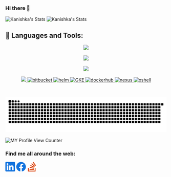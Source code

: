 ### Hi there 👋

![Kanishka's Stats](https://github-readme-stats.vercel.app/api?username=ksandaru&show_icons=true&theme=blue-green)
![Kanishka's Stats](https://github-readme-stats.vercel.app/api/top-langs/?username=ksandaru&theme=blue-green)

## 🧰 Languages and Tools:

<p align="center">
  <a href="https://skillicons.dev">
    <img src="https://skillicons.dev/icons?i=html,css,bootstrap,materialui,jquery,regex,js,ts,nodejs,express,react,threejs,dart,flutter" />
  </a>
</p>
<p align="center">
  <a href="https://skillicons.dev">
    <img src="https://skillicons.dev/icons?i=mysql,mongodb,postman,vscode,idea" />
  </a>
</p>
<p align="center">
  <a href="https://skillicons.dev">
    <img src="https://skillicons.dev/icons?i=kubernetes,docker,heroku,gcp" />
  </a>
</p>
<p align="center">
  <a href="https://skillicons.dev">
    <img src="https://skillicons.dev/icons?i=git,github,linux,bash" />
    </a>
<a href="https://bitbucket.org/" target="_blank" rel="noreferrer"> <img src="https://static-00.iconduck.com/assets.00/bitbucket-icon-512x512-exmgeb8n.png" alt="bitbucket" width="40" height="40"/> </a><a href="https://helm.sh/" target="_blank" rel="noreferrer"> <img src="https://ih1.redbubble.net/image.2999439184.4584/st,small,507x507-pad,600x600,f8f8f8.jpg" alt="helm" width="40" height="40"/> </a> <a href="https://cloud.google.com/kubernetes-engine" target="_blank" rel="noreferrer"> <img src="https://static-00.iconduck.com/assets.00/google-gke-icon-512x457-q6s0e3iu.png" alt="GKE" width="40" height="40"/> </a> <a href="https://hub.docker.com/" target="_blank" rel="noreferrer"> <img src="https://miro.medium.com/max/728/1*kjZhVc8uPnFOhkxK1Ic9Gg.jpeg" alt="dockerhub" width="40" height="40"/> </a><a href="https://www.sonatype.com/products/nexus-repository" target="_blank" rel="noreferrer"> <img src="https://static.wixstatic.com/media/277f7d_baeb89dc948f42778d5699d68aa6aa7f~mv2.png/v1/fit/w_256%2Ch_256%2Cal_c/file.png" alt="nexus" width="40" height="40"/> </a><a href="https://xshell.apponic.com/" target="_blank" rel="noreferrer"> <img src="https://www.softgudam.com/wp-content/uploads/2019/07/xshell-free-download.png" alt="xshell" width="40" height="40"/> </a> 
</p>
<br />

![Kanishka's snake gif](https://github.com/ksandaru/ksandaru/blob/main/snakeeat/github-contribution-grid-snake.svg)


![MY Profile View Counter](https://komarev.com/ghpvc/?username=ksandaru)
### Find me all around the web:
<p align="left">
<a href="https://www.linkedin.com/in/kanishka-sandaruwan/" target="blank"><img align="center" src="social-icons/linkedin.svg" alt="" height="30" color="green"/></a>
<a href="https://www.facebook.com/kanishkasb" target="blank"><img align="center" src="social-icons/facebook.svg" alt="" height="30" color="green"/></a>
<a href="https://stackoverflow.com/users/15838526/ke-sandaru" target="blank"><img align="center" src="social-icons/stackoverflow.svg" alt="" height="30" color="green"/></a>
  


<!--
**ksandaru/ksandaru** is a ✨ _special_ ✨ repository because its `README.md` (this file) appears on your GitHub profile.



<!--
**ksandaru/ksandaru** is a ✨ _special_ ✨ repository because its `README.md` (this file) appears on your GitHub profile.

Here are some ideas to get you started:

- 🔭 I’m currently working on ...
- 🌱 I’m currently learning ...
- 👯 I’m looking to collaborate on ...
- 🤔 I’m looking for help with ...
- 💬 Ask me about ...
- 📫 How to reach me: ...
- 😄 Pronouns: ...
- ⚡ Fun fact: ...
-->
